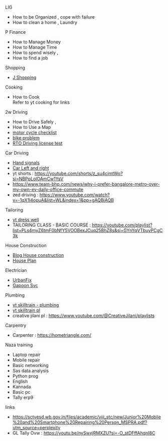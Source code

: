 LIG
- How to be Organized ,  cope with failure 
- How to clean a home , Laundry


P Finance
* How to Manage Money  
* How to Manage Time 
* How to spend wisely ,
* How to find a job

Shopping
* [J Shopping](https://www.youtube.com/watch?v=2cJC6OXsvV0&list=WL&index=11&pp=gAQBiAQB)

Cooking
* How to Cook  
Refer to yt cooking for links 

2w  Driving
* How to Drive Safely , 
* How to Use a Map 
* [motor cycle checklist](https://www.team-bhp.com/forum/motorbikes/180937-my-pdi-checklist-gearless-scooters.html)
* [bike problem](https://bikeadvice.in/common-problems-bikes-solutions/)
* [RTO Driving license test](https://www.youtube.com/watch?v=i0h0h0Vvk4I&list=PLmMyXRtEtJEba7aQjFMh0E-sI8KPcC6Ds&index=10&pp=gAQBiAQB)

Car Driving
* [Hand signals](https://www.youtube.com/watch?v=rx5MfkfSYQQ&list=WL&index=4&pp=gAQBiAQB)
* [Car Left and right](https://www.youtube.com/watch?v=pm-XV0JkYU4&list=WL&index=3&pp=gAQBiAQB)
* yt shorts : https://youtube.com/shorts/z_su4cimtWo?si=NBPpLolOAmCw1YsV
* https://www.team-bhp.com/news/why-i-prefer-bangalore-metro-over-my-own-ev-daily-office-commute
* zed driving :  https://www.youtube.com/watch?v=-1qX1l4opuA&list=WL&index=1&pp=gAQBiAQB


Tailoring
* [yt dress well](https://www.youtube.com/watch?v=R9BP1loyA7Y&list=PLmMyXRtEtJEbpcDHcySTAefGOFKPA_e_z&index=4&pp=gAQBiAQB)
* TAILORING CLASS - BASIC COURSE : https://youtube.com/playlist?list=PLs4myZ6tmF0bNfY5VOOBexJCuq25BhZ8s&si=GYnYqVTbuyPCgC3k


House Construction
* [Blog House construction](https://houseconstructiontips.com/)
* [House Plan](https://www.homeplansindia.com/stages-of-house-construction-in-india.html)

Electrician
* [UrbanFix](https://urbanfix.co.in/ac-installation-service-bangalore/)
* [Gapoon Svc](https://www.gapoon.com/bangalore/electrician)

Plumbing
* [yt skilltrain - plumbing](https://www.youtube.com/watch?v=-YCp-msm3oM&list=PLmMyXRtEtJEba7aQjFMh0E-sI8KPcC6Ds&index=9&pp=gAQBiAQB)
* [yt skilltrain pl](https://www.youtube.com/@SkillTrainIndia/playlists)
* creative jilani pl : https://www.youtube.com/@CreativeJilani/playlists

Carpentry
* Carpenter : https://hometriangle.com/


Naza training
*  Laptop repair 
*  Mobile repair
*  Basic networking 
*  Sas data analysis 
*  Python prog
*  English
*  Kannada 
*  Basic pc
*  Tally erp9

links
* https://sctvesd.wb.gov.in/files/academic/viii_stc/new/Junior%20Mobile%20and%20Smartphone%20Repairing%20Person_MSPRA.pdf?utm_source=perplexity
*  GL Tally Ovw : https://youtu.be/nySwxjRMXZU?si=-O_stDFffAhqnI8C






 

